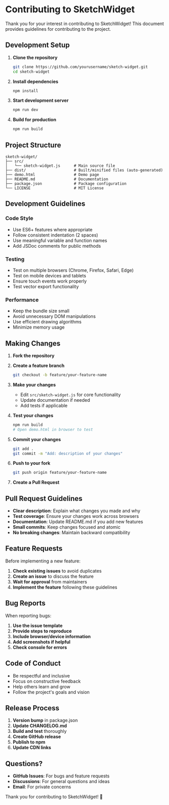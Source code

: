 # Contributing to SketchWidget

Thank you for your interest in contributing to SketchWidget! This document provides guidelines for contributing to the project.

## Development Setup

1. **Clone the repository**
   ```bash
   git clone https://github.com/yourusername/sketch-widget.git
   cd sketch-widget
   ```

2. **Install dependencies**
   ```bash
   npm install
   ```

3. **Start development server**
   ```bash
   npm run dev
   ```

4. **Build for production**
   ```bash
   npm run build
   ```

## Project Structure

```
sketch-widget/
├── src/
│   └── sketch-widget.js      # Main source file
├── dist/                     # Built/minified files (auto-generated)
├── demo.html                 # Demo page
├── README.md                 # Documentation
├── package.json              # Package configuration
└── LICENSE                   # MIT License
```

## Development Guidelines

### Code Style
- Use ES6+ features where appropriate
- Follow consistent indentation (2 spaces)
- Use meaningful variable and function names
- Add JSDoc comments for public methods

### Testing
- Test on multiple browsers (Chrome, Firefox, Safari, Edge)
- Test on mobile devices and tablets
- Ensure touch events work properly
- Test vector export functionality

### Performance
- Keep the bundle size small
- Avoid unnecessary DOM manipulations
- Use efficient drawing algorithms
- Minimize memory usage

## Making Changes

1. **Fork the repository**
2. **Create a feature branch**
   ```bash
   git checkout -b feature/your-feature-name
   ```

3. **Make your changes**
   - Edit `src/sketch-widget.js` for core functionality
   - Update documentation if needed
   - Add tests if applicable

4. **Test your changes**
   ```bash
   npm run build
   # Open demo.html in browser to test
   ```

5. **Commit your changes**
   ```bash
   git add .
   git commit -m "Add: description of your changes"
   ```

6. **Push to your fork**
   ```bash
   git push origin feature/your-feature-name
   ```

7. **Create a Pull Request**

## Pull Request Guidelines

- **Clear description**: Explain what changes you made and why
- **Test coverage**: Ensure your changes work across browsers
- **Documentation**: Update README.md if you add new features
- **Small commits**: Keep changes focused and atomic
- **No breaking changes**: Maintain backward compatibility

## Feature Requests

Before implementing a new feature:

1. **Check existing issues** to avoid duplicates
2. **Create an issue** to discuss the feature
3. **Wait for approval** from maintainers
4. **Implement the feature** following these guidelines

## Bug Reports

When reporting bugs:

1. **Use the issue template**
2. **Provide steps to reproduce**
3. **Include browser/device information**
4. **Add screenshots if helpful**
5. **Check console for errors**

## Code of Conduct

- Be respectful and inclusive
- Focus on constructive feedback
- Help others learn and grow
- Follow the project's goals and vision

## Release Process

1. **Version bump** in package.json
2. **Update CHANGELOG.md**
3. **Build and test** thoroughly
4. **Create GitHub release**
5. **Publish to npm**
6. **Update CDN links**

## Questions?

- **GitHub Issues**: For bugs and feature requests
- **Discussions**: For general questions and ideas
- **Email**: For private concerns

Thank you for contributing to SketchWidget! 🎨 